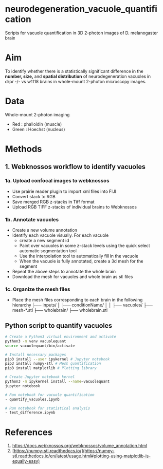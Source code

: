# neurodegeneration_vacuole_quantification
Scripts for vacuole quantification in 3D 2-photon images of D. melanogaster brain 

# Aim

To identify whether there is a statistically significant difference in the **number, size,** and **spatial distribution** of neurodegeneration vacuoles in drpr -/- vs w1118 brains in whole-mount 2-photon microscopy images. 

# Data

Whole-mount 2-photon imaging

- Red : phalloidin (muscle)
- Green : Hoechst (nucleus)

# Methods

## 1. Webknossos workflow to identify vacuoles

### 1a. Upload confocal images to webknossos

- Use prairie reader plugin to import xml files into FIJI
- Convert stack to RGB
- Save merged RGB z-stacks in Tiff format
- Upload RGB TIFF z-stacks of individual brains to Webknossos

### 1b. Annotate vacuoles

- Create a new volume annotation 
- Identify each vacuole visually. For each vacuole
	- create a new segment id
	- Paint over vacuoles in some z-stack levels using the quick select automatic segmentation tool
	- Use the interpolation tool to automatically fill in the vacuole 
	- When the vacuole is fully annotated, create a 3d mesh for the segment
- Repeat the above steps to annotate the whole brain  
- Download the mesh for vacuoles and whole brain as stl files 

### 1c. Organize the mesh files

- Place the mesh files corresponding to each brain in the following hierarchy 
├── inputs/
│   ├── conditionName/
│   │   ├── vacuoles/
			├── mesh-*.stl 
		├── wholebrain/
			├── wholebrain.stl 

			
## Python script to quantify vacuoles

```bash
# Create a Python3 virtual environment and activate
python3 -m venv vacuolequant
source vacuolequant/bin/activate

# Install necessary packages
pip3 install --user ipykernel # Jupyter notebook
pip3 install numpy-stl # Mesh quantification
pip3 install matplotlib # Plotting library

# Create Jupyter notebook kernel
python3 -m ipykernel install --name=vacuolequant
jupyter notebook 

# Run notebook for vacuole quantification 
- quantify_vacuoles.ipynb

# Run notebook for statistical analysis 
- test_difference.ipynb 

```



# References

1. https://docs.webknossos.org/webknossos/volume_annotation.html  
2. [https://numpy-stl.readthedocs.io/](https://numpy-stl.readthedocs.io/en/latest/usage.html#plotting-using-matplotlib-is-equally-easy)